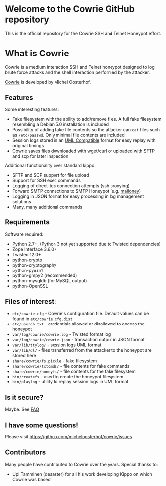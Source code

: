 
# Welcome to the Cowrie GitHub repository

This is the official repository for the Cowrie SSH and Telnet
Honeypot effort.

# What is Cowrie

Cowrie is a medium interaction SSH and Telnet honeypot designed to
log brute force attacks and the shell interaction performed by the
attacker.

[Cowrie](http://github.com/micheloosterhof/cowrie/) is developed by Michel Oosterhof.

## Features

Some interesting features:

* Fake filesystem with the ability to add/remove files. A full fake filesystem resembling a Debian 5.0 installation is included
* Possibility of adding fake file contents so the attacker can `cat` files such as `/etc/passwd`. Only minimal file contents are included
* Session logs stored in an [UML Compatible](http://user-mode-linux.sourceforge.net/)  format for easy replay with original timings
* Cowrie saves files downloaded with wget/curl or uploaded with SFTP and scp for later inspection

Additional functionality over standard kippo:

* SFTP and SCP support for file upload
* Support for SSH exec commands
* Logging of direct-tcp connection attempts (ssh proxying)
* Forward SMTP connections to SMTP Honeypot (e.g. [mailoney](https://github.com/awhitehatter/mailoney))
* Logging in JSON format for easy processing in log management solutions
* Many, many additional commands

## Requirements

Software required:

* Python 2.7+, (Python 3 not yet supported due to Twisted dependencies)
* Zope Interface 3.6.0+
* Twisted 12.0+
* python-crypto
* python-cryptography
* python-pyasn1
* python-gmpy2 (recommended)
* python-mysqldb (for MySQL output)
* python-OpenSSL

## Files of interest:

* `etc/cowrie.cfg` - Cowrie's configuration file. Default values can be found in `etc/cowrie.cfg.dist`
* `etc/userdb.txt` - credentials allowed or disallowed to access the honeypot
* `var/log/cowrie/cowrie.log` - Twisted format log
* `var/log/cowrie/cowrie.json` - transaction output in JSON format
* `var/lib/ttylog/` - session logs UML format
* `var/lib/dl/` - files transferred from the attacker to the honeypot are stored here
* `share/cowrie/fs.pickle` - fake filesystem
* `share/cowrie/txtcmds/` - file contents for fake commands
* `share/cowrie/honeyfs/` - file contents for the fake filesystem
* `bin/createfs` - used to create the honeypot filesystem
* `bin/playlog` - utility to replay session logs in UML format

## Is it secure?

Maybe. See [FAQ](https://github.com/micheloosterhof/cowrie/wiki/Frequently-Asked-Questions)

## I have some questions!

Please visit https://github.com/micheloosterhof/cowrie/issues

## Contributors

Many people have contributed to Cowrie over the years. Special thanks to:

* Upi Tamminen (desaster) for all his work developing Kippo on which Cowrie was based

